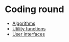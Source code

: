 # Coding round

- [Algorithms](algorithms)
- [Utility functions](utility-functions)
- [User interfaces](user-interfaces)